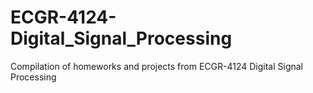 # ECGR-4124-Digital_Signal_Processing
Compilation of homeworks and projects from ECGR-4124 Digital Signal Processing
